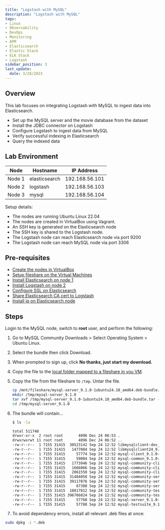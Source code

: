 ```yaml
---
title: "Logstash with MySQL"
description: "Logstash with MySQL"
tags: 
- Linux
- Observability
- DevOps
- Monitoring 
- APM
- Elasticsearch
- Elastic Stack
- ELK Stack
- Logstash
sidebar_position: 3
last_update:
  date: 3/28/2023
---
```


## Overview

This lab focuses on integrating Logstash with MySQL to ingest data into Elasticsearch.

- Set up the MySQL server and the movie database from the dataset
- Install the JDBC connector on Logstash
- Configure Logstash to ingest data from MySQL
- Verify successful indexing in Elasticsearch
- Query the indexed data

## Lab Environment 

| Node    | Hostname       | IP Address       | 
|---------|----------------|------------------|
| Node 1  | elasticsearch  |  192.168.56.101  |
| Node 2  | logstash       |  192.168.56.103  |
| Node 3  | mysql          |  192.168.56.104  |

Setup details:

- The nodes are running Ubuntu Linux 22.04
- The nodes are created in VirtualBox using Vagrant.
- An SSH key is generated on the Elasticsearch node
- The SSH key is shared to the Logstash node.
- The Logstash node can reach Elasticsearch node via port 9200 
- The Logstash node can reach MySQL node via port 3306

## Pre-requisites 

- [Create the nodes in VirtualBox](/docs/018-Observability/020-Elastic-Stack/002-Setting-up/001-Using-Vagrant.md#setup-the-virtual-machines)
- [Setup fileshare on the Virtual Machines](/docs/001-Personal-Notes/005-Project-Pre-requisites/011-VirtualBox.md#setup-fileshare)
- [Install Elasticsearch on node 1](/docs/018-Observability/020-Elastic-Stack/002-Setting-up/001-Using-Vagrant.md#install-elasticsearch-817)
- [Install Logstash on node 2](/docs/018-Observability/020-Elastic-Stack/006-Logstash/001-Installing-Logstash.md)
- [Configure SSL on Elasticsearch](/docs/018-Observability/020-Elastic-Stack/002-Setting-up/001-Using-Vagrant.md#configure-ssl-on-elasticsearch)
- [Share Elasticsearch CA cert to Logstash](/docs/018-Observability/020-Elastic-Stack/002-Setting-up/001-Using-Vagrant.md#share-the-certificate-to-other-vms-optional)
- [Install jq on Elasticsearch node](https://www.scaler.com/topics/linux-jq/)

## Steps 

Login to the MySQL node, switch to **root** user, and perform the following:

1. Go to MySQL Community Downloads > Select Operating System > Ubuntu Linux.
2. Select the bundle then click Download.
3. When prompted to sign up, click **No thanks, just start my download.**
4. Copy the file to the [local folder mapped to a fileshare in you VM](/docs/001-Personal-Notes/005-Project-Pre-requisites/011-VirtualBox.md#setup-fileshare).

5. Copy the file from the fileshare to `/tmp`. Untar the file. 

    ```bash
    cp /mnt/fileshare/mysql-server_9.1.0-1ubuntu24.10_amd64.deb-bundle.tar /tmp
    mkdir /tmp/mysql-server_9.1.0
    tar xvf /tmp/mysql-server_9.1.0-1ubuntu24.10_amd64.deb-bundle.tar -C /tmp/mysql-server_9.1.0
    cd /tmp/mysql-server_9.1.0
    ```

6. The bundle will contain...

    ```bash
    $ ls -la

    total 511748
    drwxr-xr-x  2 root root       4096 Dec 24 06:53 .
    drwxrwxrwt 11 root root       4096 Dec 24 06:52 ..
    -rw-r--r--  1 7155 31415  30523142 Sep 24 12:52 libmysqlclient-dev_9.1.0-1ubuntu24.10_amd64.deb
    -rw-r--r--  1 7155 31415   1477084 Sep 24 12:52 libmysqlclient24_9.1.0-1ubuntu24.10_amd64.deb
    -rw-r--r--  1 7155 31415     57774 Sep 24 12:52 mysql-client_9.1.0-1ubuntu24.10_amd64.deb
    -rw-r--r--  1 7155 31415     59084 Sep 24 12:52 mysql-common_9.1.0-1ubuntu24.10_amd64.deb
    -rw-r--r--  1 7155 31415   1773946 Sep 24 12:52 mysql-community-client-core_9.1.0-1ubuntu24.10_amd64.deb
    -rw-r--r--  1 7155 31415   1666066 Sep 24 12:52 mysql-community-client-plugins_9.1.0-1ubuntu24.10_amd64.deb
    -rw-r--r--  1 7155 31415   2061550 Sep 24 12:52 mysql-community-client_9.1.0-1ubuntu24.10_amd64.deb
    -rw-r--r--  1 7155 31415  31484058 Sep 24 12:52 mysql-community-server-core_9.1.0-1ubuntu24.10_amd64.deb
    -rw-r--r--  1 7155 31415  39117876 Sep 24 12:52 mysql-community-server-debug_9.1.0-1ubuntu24.10_amd64.deb
    -rw-r--r--  1 7155 31415     67388 Sep 24 12:52 mysql-community-server_9.1.0-1ubuntu24.10_amd64.deb
    -rw-r--r--  1 7155 31415  18817812 Sep 24 12:52 mysql-community-test-debug_9.1.0-1ubuntu24.10_amd64.deb
    -rw-r--r--  1 7155 31415 396766024 Sep 24 12:52 mysql-community-test_9.1.0-1ubuntu24.10_amd64.deb
    -rw-r--r--  1 7155 31415     57768 Sep 24 12:52 mysql-server_9.1.0-1ubuntu24.10_amd64.deb
    -rw-r--r--  1 7155 31415     57788 Sep 24 12:52 mysql-testsuite_9.1.0-1ubuntu24.10_amd64.deb 
    ```

7. To avoid dependency errors, install all relevant .deb files at once:

```bash
sudo dpkg -i *.deb
```